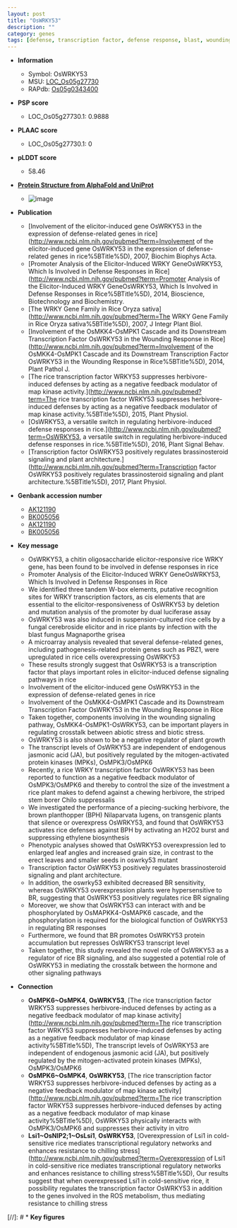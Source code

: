 ```yaml
---
layout: post
title: "OsWRKY53"
description: ""
category: genes
tags: [defense, transcription factor, defense response, blast, wounding response, biotic stress, growth, jasmonic, jasmonic acid, plant growth, protein kinase, stem, ethylene, brown planthopper, leaf, grain, grain size, brassinosteroid,  BR , Brassinosteroid, BR signaling, erect, Brassinosteroid Signaling, plant architecture]
---
```


* **Information**  
    + Symbol: OsWRKY53  
    + MSU: [LOC_Os05g27730](http://rice.plantbiology.msu.edu/cgi-bin/ORF_infopage.cgi?orf=LOC_Os05g27730)  
    + RAPdb: [Os05g0343400](http://rapdb.dna.affrc.go.jp/viewer/gbrowse_details/irgsp1?name=Os05g0343400)  

* **PSP score**  
    + LOC_Os05g27730.1: 0.9888 

* **PLAAC score**  
    + LOC_Os05g27730.1: 0 

* **pLDDT score**
    + 58.46

* **[Protein Structure from AlphaFold and UniProt](https://www.uniprot.org/uniprotkb/Q5W6M7/entry#structure)**
    + ![image](https://ricepsp.github.io/images/Q5/AF-Q5W6M7-F1.png)

* **Publication**  
    + [Involvement of the elicitor-induced gene OsWRKY53 in the expression of defense-related genes in rice](http://www.ncbi.nlm.nih.gov/pubmed?term=Involvement of the elicitor-induced gene OsWRKY53 in the expression of defense-related genes in rice%5BTitle%5D), 2007, Biochim Biophys Acta.
    + [Promoter Analysis of the Elicitor-Induced WRKY GeneOsWRKY53, Which Is Involved in Defense Responses in Rice](http://www.ncbi.nlm.nih.gov/pubmed?term=Promoter Analysis of the Elicitor-Induced WRKY GeneOsWRKY53, Which Is Involved in Defense Responses in Rice%5BTitle%5D), 2014, Bioscience, Biotechnology and Biochemistry.
    + [The WRKY Gene Family in Rice Oryza sativa](http://www.ncbi.nlm.nih.gov/pubmed?term=The WRKY Gene Family in Rice Oryza sativa%5BTitle%5D), 2007, J Integr Plant Biol.
    + [Involvement of the OsMKK4-OsMPK1 Cascade and its Downstream Transcription Factor OsWRKY53 in the Wounding Response in Rice](http://www.ncbi.nlm.nih.gov/pubmed?term=Involvement of the OsMKK4-OsMPK1 Cascade and its Downstream Transcription Factor OsWRKY53 in the Wounding Response in Rice%5BTitle%5D), 2014, Plant Pathol J.
    + [The rice transcription factor WRKY53 suppresses herbivore-induced defenses by acting as a negative feedback modulator of map kinase activity.](http://www.ncbi.nlm.nih.gov/pubmed?term=The rice transcription factor WRKY53 suppresses herbivore-induced defenses by acting as a negative feedback modulator of map kinase activity.%5BTitle%5D), 2015, Plant Physiol.
    + [OsWRKY53, a versatile switch in regulating herbivore-induced defense responses in rice.](http://www.ncbi.nlm.nih.gov/pubmed?term=OsWRKY53, a versatile switch in regulating herbivore-induced defense responses in rice.%5BTitle%5D), 2016, Plant Signal Behav.
    + [Transcription factor OsWRKY53 positively regulates brassinosteroid signaling and plant architecture.](http://www.ncbi.nlm.nih.gov/pubmed?term=Transcription factor OsWRKY53 positively regulates brassinosteroid signaling and plant architecture.%5BTitle%5D), 2017, Plant Physiol.

* **Genbank accession number**  
    + [AK121190](http://www.ncbi.nlm.nih.gov/nuccore/AK121190)
    + [BK005056](http://www.ncbi.nlm.nih.gov/nuccore/BK005056)
    + [AK121190](http://www.ncbi.nlm.nih.gov/nuccore/AK121190)
    + [BK005056](http://www.ncbi.nlm.nih.gov/nuccore/BK005056)

* **Key message**  
    + OsWRKY53, a chitin oligosaccharide elicitor-responsive rice WRKY gene, has been found to be involved in defense responses in rice
    + Promoter Analysis of the Elicitor-Induced WRKY GeneOsWRKY53, Which Is Involved in Defense Responses in Rice
    + We identified three tandem W-box elements, putative recognition sites for WRKY transcription factors, as cis elements that are essential to the elicitor-responsiveness of OsWRKY53 by deletion and mutation analysis of the promoter by dual luciferase assay
    + OsWRKY53 was also induced in suspension-cultured rice cells by a fungal cerebroside elicitor and in rice plants by infection with the blast fungus Magnaporthe grisea
    + A microarray analysis revealed that several defense-related genes, including pathogenesis-related protein genes such as PBZ1, were upregulated in rice cells overexpressing OsWRKY53
    + These results strongly suggest that OsWRKY53 is a transcription factor that plays important roles in elicitor-induced defense signaling pathways in rice
    + Involvement of the elicitor-induced gene OsWRKY53 in the expression of defense-related genes in rice
    + Involvement of the OsMKK4-OsMPK1 Cascade and its Downstream Transcription Factor OsWRKY53 in the Wounding Response in Rice
    + Taken together, components involving in the wounding signaling pathway, OsMKK4-OsMPK1-OsWRKY53, can be important players in regulating crosstalk between abiotic stress and biotic stress.
    + OsWRKY53 is also shown to be a negative regulator of plant growth
    + The transcript levels of OsWRKY53 are independent of endogenous jasmonic acid (JA), but positively regulated by the mitogen-activated protein kinases (MPKs), OsMPK3/OsMPK6
    + Recently, a rice WRKY transcription factor OsWRKY53 has been reported to function as a negative feedback modulator of OsMPK3/OsMPK6 and thereby to control the size of the investment a rice plant makes to defend against a chewing herbivore, the striped stem borer Chilo suppressalis
    + We investigated the performance of a piecing-sucking herbivore, the brown planthopper (BPH) Nilaparvata lugens, on transgenic plants that silence or overexpress OsWRKY53, and found that OsWRKY53 activates rice defenses against BPH by activating an H2O2 burst and suppressing ethylene biosynthesis
    + Phenotypic analyses showed that OsWRKY53 overexpression led to enlarged leaf angles and increased grain size, in contrast to the erect leaves and smaller seeds in oswrky53 mutant
    + Transcription factor OsWRKY53 positively regulates brassinosteroid signaling and plant architecture.
    + In addition, the oswrky53 exhibited decreased BR sensitivity, whereas OsWRKY53 overexpression plants were hypersensitive to BR, suggesting that OsWRKY53 positively regulates rice BR signaling
    + Moreover, we show that OsWRKY53 can interact with and be phosphorylated by OsMAPKK4-OsMAPK6 cascade, and the phosphorylation is required for the biological function of OsWRKY53 in regulating BR responses
    + Furthermore, we found that BR promotes OsWRKY53 protein accumulation but represses OsWRKY53 transcript level
    + Taken together, this study revealed the novel role of OsWRKY53 as a regulator of rice BR signaling, and also suggested a potential role of OsWRKY53 in mediating the crosstalk between the hormone and other signaling pathways

* **Connection**  
    + __OsMPK6~OsMPK4__, __OsWRKY53__, [The rice transcription factor WRKY53 suppresses herbivore-induced defenses by acting as a negative feedback modulator of map kinase activity](http://www.ncbi.nlm.nih.gov/pubmed?term=The rice transcription factor WRKY53 suppresses herbivore-induced defenses by acting as a negative feedback modulator of map kinase activity%5BTitle%5D), The transcript levels of OsWRKY53 are independent of endogenous jasmonic acid (JA), but positively regulated by the mitogen-activated protein kinases (MPKs), OsMPK3/OsMPK6
    + __OsMPK6~OsMPK4__, __OsWRKY53__, [The rice transcription factor WRKY53 suppresses herbivore-induced defenses by acting as a negative feedback modulator of map kinase activity](http://www.ncbi.nlm.nih.gov/pubmed?term=The rice transcription factor WRKY53 suppresses herbivore-induced defenses by acting as a negative feedback modulator of map kinase activity%5BTitle%5D), OsWRKY53 physically interacts with OsMPK3/OsMPK6 and suppresses their activity in vitro
    + __Lsi1~OsNIP2;1~OsLsi1__, __OsWRKY53__, [Overexpression of Lsi1 in cold-sensitive rice mediates transcriptional regulatory networks and enhances resistance to chilling stress](http://www.ncbi.nlm.nih.gov/pubmed?term=Overexpression of Lsi1 in cold-sensitive rice mediates transcriptional regulatory networks and enhances resistance to chilling stress%5BTitle%5D),  Our results suggest that when overexpressed Lsi1 in cold-sensitive rice, it possibility regulates the transcription factor OsWRKY53 in addition to the genes involved in the ROS metabolism, thus mediating resistance to chilling stress

[//]: # * **Key figures**  


